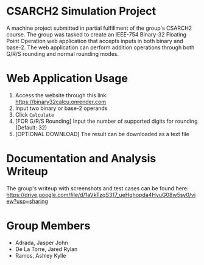 # CSARCH2 Simulation Project
A machine project submitted in partial fulfillment of the group's CSARCH2 course. The group was tasked to create an IEEE-754 Binary-32 Floating Point Operation web application that accepts inputs in both binary and base-2. The web application can perform addition operations through both G/R/S rounding and normal rounding modes.

# Web Application Usage
1. Access the website through this link: https://binary32calcu.onrender.com
2. Input two binary or base-2 operands
3. Click `Calculate`
4. [FOR G/R/S Rounding] Input the number of supported digits for rounding (Default: 32)
5. [OPTIONAL DOWNLOAD] The result can be downloaded as a text file

# Documentation and Analysis Writeup
The group's writeup with screenshots and test cases can be found here: https://drive.google.com/file/d/1aVkTzqS317_ueHqhopda4HyuG08w5sy0/view?usp=sharing

# Group Members
- Adrada, Jasper John
- De La Torre, Jared Rylan
- Ramos, Ashley Kylle
